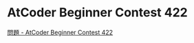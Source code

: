 AtCoder Beginner Contest 422
===

[問題 - AtCoder Beginner Contest 422](https://atcoder.jp/contests/abc422/tasks)
